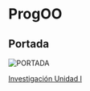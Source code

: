 # ProgOO
 
 ## Portada
 ![PORTADA](https://lh3.googleusercontent.com/je7TkQWfDJ4kue3BF3AN_h_fNIIAtPxqy3cAoRgFlvKbmIZeqBZJOhXWPRRAf9Cn7foxrTuRehMus8Q-dAOXyvMRDfx2KEHoys54lLg)

[Investigación Unidad I](./ParadigmaOO/)
